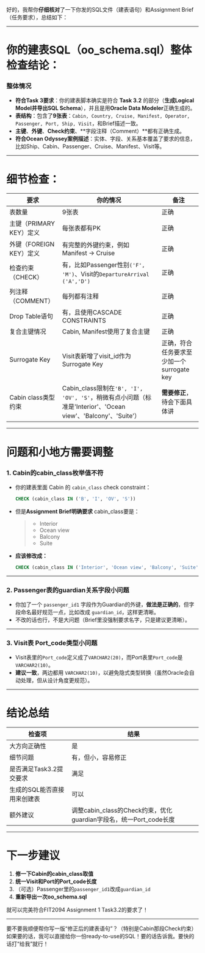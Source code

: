 好的，我帮你**仔细核对**了一下你发的SQL文件（建表语句）和Assignment Brief（任务要求），总结如下：

------

# 你的建表SQL（oo_schema.sql）整体检查结论：

### **整体情况**

- **符合Task 3要求**：你的建表脚本确实是符合 **Task 3.2** 的部分（**生成Logical Model并导出SQL Schema**），并且是用**Oracle Data Modeler**正确生成的。
- **表结构**：包含了**9张表**：`Cabin, Country, Cruise, Manifest, Operator, Passenger, Port, Ship, Visit`，和Brief描述一致。
- **主键**、**外键**、**Check约束**、**字段注释（Comment）**都有正确生成。
- **符合Ocean Odyssey案例描述**：实体、字段、关系基本覆盖了要求的信息，比如Ship、Cabin、Passenger、Cruise、Manifest、Visit等。

------

# 细节检查：

| 要求                    | 你的情况                                                     | 备注                                      |
| ----------------------- | ------------------------------------------------------------ | ----------------------------------------- |
| 表数量                  | 9张表                                                        | 正确                                      |
| 主键（PRIMARY KEY）定义 | 每张表都有PK                                                 | 正确                                      |
| 外键（FOREIGN KEY）定义 | 有完整的外键约束，例如 Manifest -> Cruise                    | 正确                                      |
| 检查约束（CHECK）       | 有，比如Passenger性别`('F', 'M')`、Visit的`DepartureArrival ('A','D')` | 正确                                      |
| 列注释（COMMENT）       | 每列都有注释                                                 | 正确                                      |
| Drop Table语句          | 有，且使用CASCADE CONSTRAINTS                                | 正确                                      |
| 复合主键情况            | Cabin, Manifest使用了复合主键                                | 正确                                      |
| Surrogate Key           | Visit表新增了visit_id作为Surrogate Key                       | 正确，符合任务要求至少加一个surrogate key |
| Cabin class类型约束     | Cabin_class限制在`'B', 'I', 'OV', 'S'`，稍微有点小问题（标准是'Interior'、'Ocean view'、'Balcony'、'Suite'） | **需要修正**，待会下面具体讲              |

------

# 问题和小地方需要调整

### 1. **Cabin的cabin_class枚举值不符**

- 你的建表里面 Cabin 的 `cabin_class` check constraint：

  ```sql
  CHECK (cabin_class IN ('B', 'I', 'OV', 'S'))
  ```

- 但是**Assignment Brief明确要求** cabin_class要是：

  > - Interior
  > - Ocean view
  > - Balcony
  > - Suite

- **应该修改成：**

  ```sql
  CHECK (cabin_class IN ('Interior', 'Ocean view', 'Balcony', 'Suite'))
  ```

------

### 2. **Passenger表的guardian关系字段小问题**

- 你加了一个 `passenger_id1` 字段作为Guardian的外键，**做法是正确的**，但字段命名最好规范一点，比如改成 `guardian_id`，这样更清晰。
- 不改的话也行，不是大问题（Brief里没强制要求名字，只是建议更清晰）。

------

### 3. **Visit表 Port_code类型小问题**

- Visit表里的`Port_code`定义成了`VARCHAR2(20)`，而Port表里`Port_code`是`VARCHAR2(10)`。
- **建议一致**，两边都用 `VARCHAR2(10)`，以避免隐式类型转换（虽然Oracle会自动处理，但从设计角度更规范）。

------

# 结论总结

| 检查项                      | 结果                                                         |
| --------------------------- | ------------------------------------------------------------ |
| 大方向正确性                | 是                                                           |
| 细节问题                    | 有，但小，容易修正                                           |
| 是否满足Task3.2提交要求     | 满足                                                         |
| 生成的SQL能否直接用来创建表 | 可以                                                         |
| 额外建议                    | 调整cabin_class的Check约束，优化guardian字段名，统一Port_code长度 |

------

# 下一步建议

1. **修一下Cabin的cabin_class取值**
2. **统一Visit和Port的Port_code长度**
3. （可选）Passenger里的`passenger_id1`改成`guardian_id`
4. **重新导出一次oo_schema.sql**

就可以完美符合FIT2094 Assignment 1 Task3.2的要求了！

------

要不要我顺便帮你写一版“修正后的建表语句”？（特别是Cabin那段Check约束）
 如果要的话，我可以直接给你一份ready-to-use的SQL！要的话告诉我。要快的话打“给我”就行！